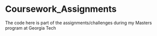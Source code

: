 # Coursework_Assignments
The code here is part of the assignments/challenges during my Masters program at Georgia Tech
